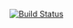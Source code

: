 [![Build Status](https://travis-ci.org/LidiaKorolek/lab1.svg?branch=master)](https://travis-ci.org/LidiaKorolek/lab1)
